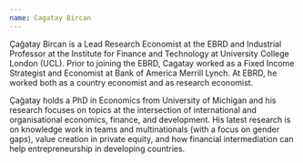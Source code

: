 ```yaml
---
name: Cagatay Bircan
---
```

Çağatay Bircan is a Lead Research Economist at the EBRD and Industrial Professor at the Institute for Finance and Technology at University College London (UCL).  Prior to joining the EBRD, Cagatay worked as a Fixed Income Strategist and Economist at Bank of America Merrill Lynch.  At EBRD, he worked both as a country economist and as research economist.

Çağatay holds a PhD in Economics from University of Michigan and his research focuses on topics at the intersection of international and organisational economics, finance, and development. His latest research is on knowledge work in teams and multinationals (with a focus on gender gaps), value creation in private equity, and how financial intermediation can help entrepreneurship in developing countries.

